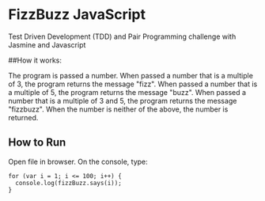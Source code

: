 # FizzBuzz JavaScript

Test Driven Development (TDD) and Pair Programming challenge with Jasmine and Javascript

##How it works:

The program is passed a number.
When passed a number that is a multiple of 3, the program returns the message "fizz".
When passed a number that is a multiple of 5, the program returns the message "buzz".
When passed a number that is a multiple of 3 and 5, the program returns the message "fizzbuzz".
When the number is neither of the above, the number is returned.

## How to Run

Open file in browser.
On the console, type:

```
for (var i = 1; i <= 100; i++) {
  console.log(fizzBuzz.says(i));
}
```
